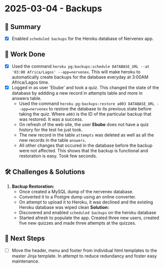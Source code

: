 # 2025-03-04 - Backups
## 🌟 Summary
- [x] Enabled `scheduled backups` for the Heroku database of Nervenex app.

## 🔨 Work Done
- [x] Used the command `heroku pg:backups:schedule DATABASE_URL --at '03:00 Africa/Lagos' --app=nervenex`. This will make heroku to automatically create backups for the database everyday at 3:00AM Africa/Lagos time.
- [x] Logged in as user 'Ebube' and took a quiz. This changed the state of the database by addding a new record in attempts table and more in answers table.
	* Used the command `heroku pg:backups:restore a003 DATABASE_URL --app=nervenex` to restore the database to its previous state before taking the quiz. Where `a003` is the ID of the particular backup that was restored. It was a success.
	* On refresh of the web site, the user **Ebube** does not have a quiz history for the test he just took.
	* The new record in the table `attempts` was deleted as well as all the new records in the table `answers`.
	* All other changes that occured in the database before the backup were not affected. This shows that the backup is functional and restoration is easy. Took few seconds.

## 🛠 Challenges & Solutions
1. **Backup Restoration:**
	* Once created a MySQL dump of the nervenex database.
	* Converted it to a Postgre dump using an online converter.
	* On attempt to upload it to Heroku, it was declined and the existing Heroku database was wiped clean
**Solution:**
	* Discovered and enabled `scheduled backups` on the heroku database
	* Started afresh to populate the app. Created three new users, created five new quizzes and made three attempts at the quizzes.

## 🚀 Next Steps
- [ ] Move the header, menu and footer from individual html templates to the master Jinja template. In attempt to reduce redundancy and foster easy maintenance.
